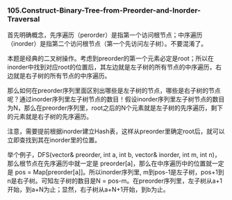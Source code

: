 ### 105.Construct-Binary-Tree-from-Preorder-and-Inorder-Traversal

首先明确概念，先序遍历（perorder）是指第一个访问根节点；中序遍历（inorder）是指第二个访问根节点（第一个先访问左子树）。不要混淆了。

本题是经典的二叉树操作。考虑到preorder的第一个元素必定是root；所以在inorder中找到对应root的位置后，其左边就是左子树的所有节点的中序遍历，右边就是右子树的所有节点的中序遍历。

那么如何在preorder序列里面区别出哪些是左子树的节点，哪些是右子树的节点呢？通过inorder序列里左子树节点的数目！假设inorder序列里左子树节点的数目为N，那么在preorder序列里，root之后的N个元素就是左子树的先序遍历，剩下的元素就是右子树的先序遍历。

注意，需要提前根据inorder建立Hash表，这样从preorder里确定root后，就可以立即查找到其在inorder里的位置。

举个例子，DFS(vector<int>& preorder, int a, int b, vector<int>& inorder, int m, int n)，那么根节点在先序遍历中就一定是 preorder[a]，那么在中序遍历中的位置就一定是 pos = Map[preorder[a]]。所以inorder序列里, m到pos-1是左子树，pos+1到n是右子树。可知左子树的数目是N = pos-m。在preorder序列里，左子树从a+1开始，到a+N为止；显然，右子树从a+N+1开始，到b为止。
